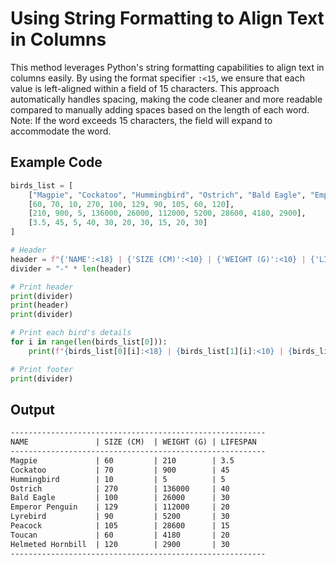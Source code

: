 # Using String Formatting to Align Text in Columns

This method leverages Python's string formatting capabilities to align text in columns easily.
By using the format specifier `:<15`, we ensure that each value is left-aligned within a field
of 15 characters. This approach automatically handles spacing, making the code cleaner and
more readable compared to manually adding spaces based on the length of each word.
Note: If the word exceeds 15 characters, the field will expand to accommodate the word.

## Example Code

```python
birds_list = [
    ["Magpie", "Cockatoo", "Hummingbird", "Ostrich", "Bald Eagle", "Emperor Penguin", "Lyrebird", "Peacock", "Toucan", "Helmeted Hornbill"],
    [60, 70, 10, 270, 100, 129, 90, 105, 60, 120],
    [210, 900, 5, 136000, 26000, 112000, 5200, 28600, 4180, 2900],
    [3.5, 45, 5, 40, 30, 20, 30, 15, 20, 30]
]

# Header
header = f"{'NAME':<18} | {'SIZE (CM)':<10} | {'WEIGHT (G)':<10} | {'LIFESPAN':<10}"
divider = "-" * len(header)

# Print header
print(divider)
print(header)
print(divider)

# Print each bird's details
for i in range(len(birds_list[0])):
    print(f"{birds_list[0][i]:<18} | {birds_list[1][i]:<10} | {birds_list[2][i]:<10} | {birds_list[3][i]:<10}")

# Print footer
print(divider)
```

## Output

```markdown
---------------------------------------------------------
NAME               | SIZE (CM)  | WEIGHT (G) | LIFESPAN
---------------------------------------------------------
Magpie             | 60         | 210        | 3.5
Cockatoo           | 70         | 900        | 45
Hummingbird        | 10         | 5          | 5
Ostrich            | 270        | 136000     | 40
Bald Eagle         | 100        | 26000      | 30
Emperor Penguin    | 129        | 112000     | 20
Lyrebird           | 90         | 5200       | 30
Peacock            | 105        | 28600      | 15
Toucan             | 60         | 4180       | 20
Helmeted Hornbill  | 120        | 2900       | 30
---------------------------------------------------------
```
